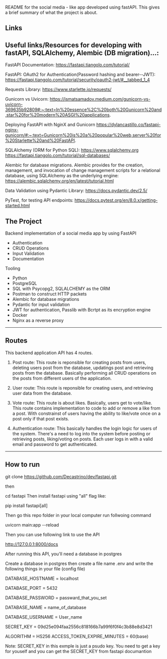 README for the social media - like app developed using fastAPI. This gives a brief summary of what the project is about.

## Links

## Useful links/Resources for developing with fastAPI, SQLAlchemy, Alembic (DB migration)...:

FastAPI Documentation:
https://fastapi.tiangolo.com/tutorial/

FastAPI: OAuth2 for Authentication(Password hashing and bearer--JWT):
https://fastapi.tiangolo.com/tutorial/security/oauth2-jwt/#__tabbed_1_4

Requests Library:
https://www.starlette.io/requests/

Gunicorn vs Uvicorn:
https://ismatsamadov.medium.com/gunicorn-vs-uvicorn-369635b92809#:~:text=In%20essence%2C%20both%20Gunicorn%20and,star%20for%20modern%20ASGI%20applications.

Deploying FastAPI with NginX and Gunicorn
https://dylancastillo.co/fastapi-nginx-gunicorn/#:~:text=Gunicorn%20is%20a%20popular%20web,server%20for%20Starlette%20and%20FastAPI.

SQLAlchemy (ORM for Python SQL):
https://www.sqlalchemy.org
https://fastapi.tiangolo.com/tutorial/sql-databases/

Alembic for database migrations. Alembic provides for the creation, management, and invocation of change management scripts for a relational database,
using SQLAlchemy as the underlying engine:
https://alembic.sqlalchemy.org/en/latest/tutorial.html

Data Validation using Pydantic Library:
https://docs.pydantic.dev/2.5/

PyTest, for testing API endpoints:
https://docs.pytest.org/en/8.0.x/getting-started.html

## The Project

Backend implementation of a social media app by using FastAPI

- Authentication
- CRUD Operations
- Input Validation
- Documentation

Tooling

- Python
- PostgreSQL
- SQL with Psycopg2, SQLALCHEMY as the ORM
- Postman to construct HTTP packets
- Alembic for database migrations
- Pydantic for input validation
- JWT for authentication, Passlib with Bcrtpt as its encryption engine
- Docker
- Nginx as a reverse proxy

---

## Routes

This backend application API has 4 routes.

1. Post route:
   This route is reponsible for creating posts from users, deleting users post from the database, updatings post and retrieving posts from the database.
   Basically performing all CRUD operations on the posts from different users of the application.

2. User route:
   This route is reponsible for creating users, and retrieving user data from the database.

3. Vote route:
   This route is about likes. Basically, users get to vote/like. This route contains implementation to code to add or remove a like from a post.
   With constrainst of users having the ability to like/vote once on a post only if that post exists.

4. Authentication route:
   This basically handles the login logic for users of the system. There's a need to log into the system before posting or retrieving posts, liking/voting on posts.
   Each user logs in with a valid email and password to get authenticated.

---

## How to run

git clone https://github.com/Decastrino/dev/fastapi.git

then

cd fastapi
Then install fastapi using "all" flag like:

pip install fastapi[all]

Then go this repo folder in your local computer run follwoing command

uvicorn main:app --reload

Then you can use following link to use the API

http://127.0.0.1:8000/docs

After running this API, you'll need a database in postgres

Create a database in postgres then create a file name .env and write the following things in your file (config file)

DATABASE_HOSTNAME = localhost

DATABASE_PORT = 5432

DATABASE_PASSWORD = passward_that_you_set

DATABASE_NAME = name_of_database

DATABASE_USERNAME = User_name

SECRET_KEY = 09d25e094faa2556c818166b7a99f6f0f4c3b88e8d3421

ALGORITHM = HS256
ACCESS_TOKEN_EXPIRE_MINUTES = 60(base)

Note: SECRET_KEY in this exmple is just a psudo key. You need to get a key for youself and you can get the SECRET_KEY from fastapi documantion
